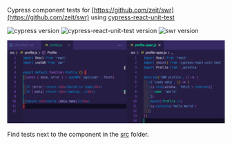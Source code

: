 Cypress component tests for [https://github.com/zeit/swr](https://github.com/zeit/swr) using [cypress-react-unit-test](https://github.com/bahmutov/cypress-react-unit-test)

![cypress version](https://img.shields.io/badge/cypress-5.6.0-brightgreen) ![cypress-react-unit-test version](https://img.shields.io/badge/cypress--react--unit--test-4.17.0-brightgreen) ![swr version](https://img.shields.io/badge/swr-0.3.9-brightgreen)

![Test code](images/test-code.png)

Find tests next to the component in the [src](src) folder.
